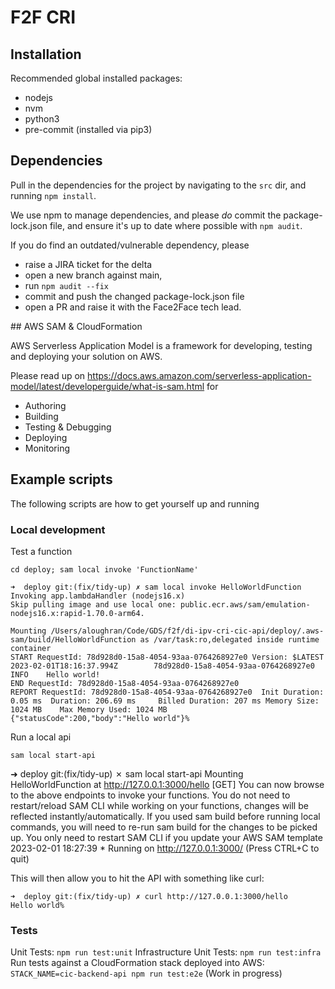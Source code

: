 # F2F CRI 

## Installation

Recommended global installed packages: 

- nodejs
- nvm
- python3
- pre-commit (installed via pip3)

## Dependencies

Pull in the dependencies for the project by navigating to the `src` dir, and running `npm install`.

We use npm to manage dependencies, and please _do_ commit the package-lock.json file, and ensure it's up to date where possible with `npm audit`.

If you do find an outdated/vulnerable dependency, please
- raise a JIRA ticket for the delta
- open a new branch against main,
- run `npm audit --fix`
- commit and push the changed package-lock.json file
- open a PR and raise it with the Face2Face tech lead.

## AWS SAM & CloudFormation

AWS Serverless Application Model is a framework for developing, testing and deploying your solution on AWS.

Please read up on https://docs.aws.amazon.com/serverless-application-model/latest/developerguide/what-is-sam.html for 

 - Authoring
 - Building
 - Testing & Debugging
 - Deploying
 - Monitoring

## Example scripts

The following scripts are how to get yourself up and running

### Local development

Test a function

`cd deploy; sam local invoke 'FunctionName'`

```
➜  deploy git:(fix/tidy-up) ✗ sam local invoke HelloWorldFunction
Invoking app.lambdaHandler (nodejs16.x)
Skip pulling image and use local one: public.ecr.aws/sam/emulation-nodejs16.x:rapid-1.70.0-arm64.

Mounting /Users/aloughran/Code/GDS/f2f/di-ipv-cri-cic-api/deploy/.aws-sam/build/HelloWorldFunction as /var/task:ro,delegated inside runtime container
START RequestId: 78d928d0-15a8-4054-93aa-0764268927e0 Version: $LATEST
2023-02-01T18:16:37.994Z        78d928d0-15a8-4054-93aa-0764268927e0    INFO    Hello world!
END RequestId: 78d928d0-15a8-4054-93aa-0764268927e0
REPORT RequestId: 78d928d0-15a8-4054-93aa-0764268927e0  Init Duration: 0.05 ms  Duration: 206.69 ms     Billed Duration: 207 ms Memory Size: 1024 MB    Max Memory Used: 1024 MB
{"statusCode":200,"body":"Hello world"}%    
```

Run a local api

`sam local start-api`

➜  deploy git:(fix/tidy-up) ✗ sam local start-api 
Mounting HelloWorldFunction at http://127.0.0.1:3000/hello [GET]
You can now browse to the above endpoints to invoke your functions. You do not need to restart/reload SAM CLI while working on your functions, changes will be reflected instantly/automatically. If you used sam build before running local commands, you will need to re-run sam build for the changes to be picked up. You only need to restart SAM CLI if you update your AWS SAM template
2023-02-01 18:27:39  * Running on http://127.0.0.1:3000/ (Press CTRL+C to quit)

This will then allow you to hit the API with something like curl:

```
➜  deploy git:(fix/tidy-up) ✗ curl http://127.0.0.1:3000/hello
Hello world%
```

### Tests

Unit Tests:  `npm run test:unit`
Infrastructure Unit Tests: `npm run test:infra`
Run tests against a CloudFormation stack deployed into AWS: `STACK_NAME=cic-backend-api npm run test:e2e` (Work in progress)